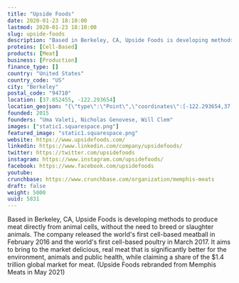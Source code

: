 ```yaml
---
title: "Upside Foods"
date: 2020-01-23 18:10:00
lastmod: 2020-01-23 18:10:00
slug: upside-foods
description: "Based in Berkeley, CA, Upside Foods is developing methods to produce meat directly from animal cells, without the need to breed or slaughter animals. The company released the world's first cell-based meatball in February 2016 and the world's first cell-based poultry in March 2017. It aims to bring to the market delicious, real meat that is significantly better for the environment, animals and public health, while claiming a share of the $1.4 trillion global market for meat. (Upside Foods rebranded from Memphis Meats in May 2021)"
proteins: [Cell-Based]
products: [Meat]
business: [Production]
finance_type: []
country: "United States"
country_code: "US"
city: "Berkeley"
postal_code: "94710"
location: [37.852455, -122.293654]
location_geojson: "{\"type\":\"Point\",\"coordinates\":[-122.293654,37.852455]}"
founded: 2015
founders: "Uma Valeti, Nicholas Genovese, Will Clem"
images: ["static1.squarespace.png"]
featured_image: "static1.squarespace.png"
website: https://www.upsidefoods.com/
linkedin: https://www.linkedin.com/company/upsidefoods/
twitter: https://twitter.com/upsidefoods
instagram: https://www.instagram.com/upsidefoods/
facebook: https://www.facebook.com/upsidefoods
youtube: 
crunchbase: https://www.crunchbase.com/organization/memphis-meats
draft: false
weight: 5000
uuid: 5831
---
```

Based in Berkeley, CA, Upside Foods is developing methods to produce meat directly from animal cells, without the need to breed or slaughter animals. The company released the world's first cell-based meatball in February 2016 and the world's first cell-based poultry in March 2017. It aims to bring to the market delicious, real meat that is significantly better for the environment, animals and public health, while claiming a share of the $1.4 trillion global market for meat. (Upside Foods rebranded from Memphis Meats in May 2021)
